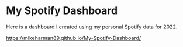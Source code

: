 # My Spotify Dashboard
Here is a dashboard I created using my personal Spotify data for 2022.

https://mikeharman89.github.io/My-Spotify-Dashboard/
